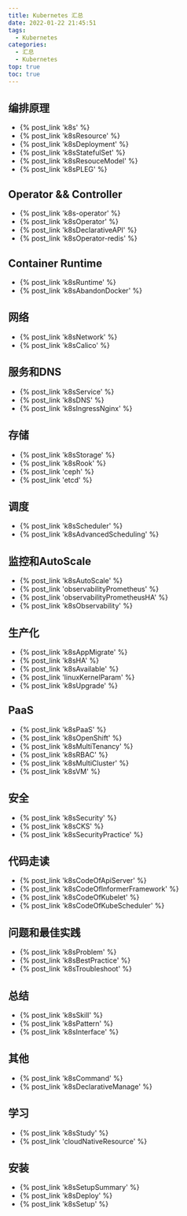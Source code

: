 ```yaml
---
title: Kubernetes 汇总
date: 2022-01-22 21:45:51
tags:
  - Kubernetes
categories: 
  - 汇总
  - Kubernetes
top: true  
toc: true
---
```


<p></p>
<!-- more -->

## 编排原理 
+ {% post_link 'k8s' %} 
+ {% post_link 'k8sResource' %} 
+ {% post_link 'k8sDeployment' %} 
+ {% post_link 'k8sStatefulSet' %} 
+ {% post_link 'k8sResouceModel' %} 
+ {% post_link 'k8sPLEG' %} 

## Operator && Controller
+ {% post_link 'k8s-operator' %} 
+ {% post_link 'k8sOperator' %} 
+ {% post_link 'k8sDeclarativeAPI' %} 
+ {% post_link 'k8sOperator-redis' %}

## Container Runtime
+ {% post_link 'k8sRuntime' %} 
+ {% post_link 'k8sAbandonDocker' %} 

## 网络
+ {% post_link 'k8sNetwork' %} 
+ {% post_link 'k8sCalico' %} 

## 服务和DNS
+ {% post_link 'k8sService' %} 
+ {% post_link 'k8sDNS' %} 
+ {% post_link 'k8sIngressNginx' %} 

## 存储 
+ {% post_link 'k8sStorage' %} 
+ {% post_link 'k8sRook' %} 
+ {% post_link 'ceph' %} 
+ {% post_link 'etcd' %} 

## 调度
+ {% post_link 'k8sScheduler' %} 
+ {% post_link 'k8sAdvancedScheduling' %} 

## 监控和AutoScale
+ {% post_link 'k8sAutoScale' %} 
+ {% post_link 'observabilityPrometheus' %} 
+ {% post_link 'observabilityPrometheusHA' %} 
+ {% post_link 'k8sObservability' %} 

## 生产化
+ {% post_link 'k8sAppMigrate' %} 
+ {% post_link 'k8sHA' %} 
+ {% post_link 'k8sAvailable' %} 
+ {% post_link 'linuxKernelParam' %} 
+ {% post_link 'k8sUpgrade' %} 

## PaaS 
+ {% post_link 'k8sPaaS' %} 
+ {% post_link 'k8sOpenShift' %} 
+ {% post_link 'k8sMultiTenancy' %} 
+ {% post_link 'k8sRBAC' %} 
+ {% post_link 'k8sMultiCluster' %} 
+ {% post_link 'k8sVM' %} 

## 安全
+ {% post_link 'k8sSecurity' %} 
+ {% post_link 'k8sCKS' %} 
+ {% post_link 'k8sSecurityPractice' %} 

## 代码走读
+ {% post_link 'k8sCodeOfApiServer' %} 
+ {% post_link 'k8sCodeOfInformerFramework' %} 
+ {% post_link 'k8sCodeOfKubelet' %} 
+ {% post_link 'k8sCodeOfKubeScheduler' %} 

## 问题和最佳实践
+ {% post_link 'k8sProblem' %} 
+ {% post_link 'k8sBestPractice' %} 
+ {% post_link 'k8sTroubleshoot' %} 

## 总结
+ {% post_link 'k8sSkill' %} 
+ {% post_link 'k8sPattern' %} 
+ {% post_link 'k8sInterface' %} 

## 其他
+ {% post_link 'k8sCommand' %} 
+ {% post_link 'k8sDeclarativeManage' %} 

## 学习
+ {% post_link 'k8sStudy' %} 
+ {% post_link 'cloudNativeResource' %} 

## 安装
+ {% post_link 'k8sSetupSummary' %} 
+ {% post_link 'k8sDeploy' %} 
+ {% post_link 'k8sSetup' %} 

  
